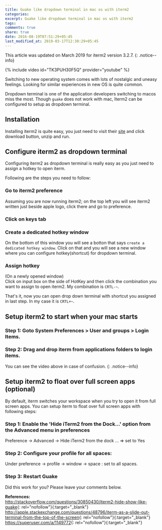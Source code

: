 ```yaml
---
title: Guake like dropdown terminal in mac os with iterm2
categories:
excerpt: Guake like dropdown terminal in mac os with iterm2
tags:
comments: true
share: true
date: 2016-08-19T07:51:29+05:45
last_modified_at: 2019-03-17T12:30:29+05:45
---
```


This article was updated on March 2019 for iterm2 version 3.2.7.
{: .notice--info}

{% include video id="TK3PUH30F5Q" provider="youtube" %}

Switching to new operating system comes with lots of nostalgic and uneasy feelings. Looking for similar experiences in new OS is quite common.

Dropdown terminal is one of the application developers switching to macos miss the most. Though `guake` does not work with mac, Iterm2 can be configured to setup as dropdown terminal.

## Installation

Installing iterm2 is quite easy, you just need to visit their [site](https://www.iterm2.com/index.html) and click download button, unzip and run.

## Configure iterm2 as dropdown terminal
Configuring iterm2 as dropdown terminal is really easy as you just need to assign a hotkey to open iterm.

Following are the steps you need to follow:

### Go to iterm2 preference
Assuming you are now running iterm2; on the top left you will see iterm2 written just beside apple logo, click there and go to preference.

### Click on keys tab

### Create a dedicated hotkey window
On the bottom of this window you will see a botton that says `create a dedicated hotkey window`.
Click on that and you will see a new window where you can configure hotkey(shortcut) for dropdown terminal.

### Assign hotkey
(On a newly opened window)<br>
Click on input box on the side of HotKey and then click the combination you want to assign to open iterm2. My combination is `CRTL-~`.

That's it, now you can open drop down terminal with shortcut you assigned in last step. In my case it is `CRTL+~`.

## Setup iterm2 to start when your mac starts
### Step 1: Goto System Preferences > User and groups > Login Items.
### Step 2: Drag and drop iterm from applications folders to login items.
You can see the video above in case of confusion.
{: .notice--info}

## Setup iterm2 to float over full screen apps (optional)
By default, iterm switches your workspace when you try to open it from full screen apps.
You can setup iterm to float over full screen apps with following steps:

### Step 1: Enable the 'Hide iTerm2 from the Dock...' option from the Advanced menu in preferences
Preference -> Advanced -> Hide iTerm2 from the dock ... => set to Yes
### Step 2: Configure your profile for all spaces:
Under preference -> profile -> window -> space : set to all spaces.
### Step 3: Restart Guake

Did this work for you? Please leave your comments below.

**References:** <br/>
<http://stackoverflow.com/questions/30850430/iterm2-hide-show-like-guake>{: rel="nofollow"}{:target="_blank"}
<http://apple.stackexchange.com/questions/48796/iterm-as-a-slide-out-terminal-from-the-top-of-the-screen>{: rel="nofollow"}{:target="_blank"}
<https://superuser.com/a/1149772>{: rel="nofollow"}{:target="_blank"}